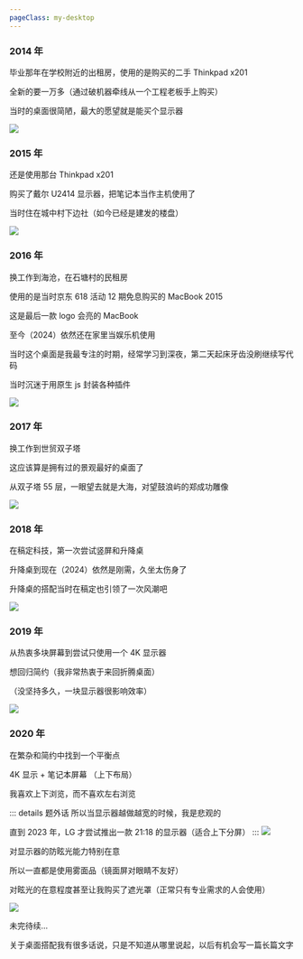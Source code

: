 ```yaml
---
pageClass: my-desktop
---
```


### 2014 年

毕业那年在学校附近的出租房，使用的是购买的二手 Thinkpad x201

全新的要一万多（通过破机器牵线从一个工程老板手上购买）

当时的桌面很简陋，最大的愿望就是能买个显示器

![](./assets/2014.jpeg)

### 2015 年

还是使用那台 Thinkpad x201

购买了戴尔 U2414 显示器，把笔记本当作主机使用了

当时住在城中村下边社（如今已经是建发的楼盘）

![](./assets/2015.jpeg)

### 2016 年

换工作到海沧，在石塘村的民租房

使用的是当时京东 618 活动 12 期免息购买的 MacBook 2015

这是最后一款 logo 会亮的 MacBook

至今（2024）依然还在家里当娱乐机使用

当时这个桌面是我最专注的时期，经常学习到深夜，第二天起床牙齿没刷继续写代码

当时沉迷于用原生 js 封装各种插件

![](./assets/2016.jpeg)

### 2017 年

换工作到世贸双子塔

这应该算是拥有过的景观最好的桌面了

从双子塔 55 层，一眼望去就是大海，对望鼓浪屿的郑成功雕像

![](./assets/2017.jpeg)

### 2018 年

在稿定科技，第一次尝试竖屏和升降桌

升降桌到现在（2024）依然是刚需，久坐太伤身了

升降桌的搭配当时在稿定也引领了一次风潮吧

![](./assets/2018.jpeg)

### 2019 年

从热衷多块屏幕到尝试只使用一个 4K 显示器

想回归简约（我非常热衷于来回折腾桌面）

（没坚持多久，一块显示器很影响效率）

![](./assets/2019.jpeg)

### 2020 年

在繁杂和简约中找到一个平衡点

4K 显示 + 笔记本屏幕 （上下布局）

我喜欢上下浏览，而不喜欢左右浏览

::: details 题外话
所以当显示器越做越宽的时候，我是悲观的

直到 2023 年，LG 才尝试推出一款 21:18 的显示器（适合上下分屏）
:::
![](./assets/2020.jpeg)

对显示器的防眩光能力特别在意

所以一直都是使用雾面品（镜面屏对眼睛不友好）

对眩光的在意程度甚至让我购买了遮光罩（正常只有专业需求的人会使用）

![](./assets/2020-2.jpeg)

未完待续...

关于桌面搭配我有很多话说，只是不知道从哪里说起，以后有机会写一篇长篇文字

<style>
    .my-desktop .content {
        text-align: center;
    }
</style>
